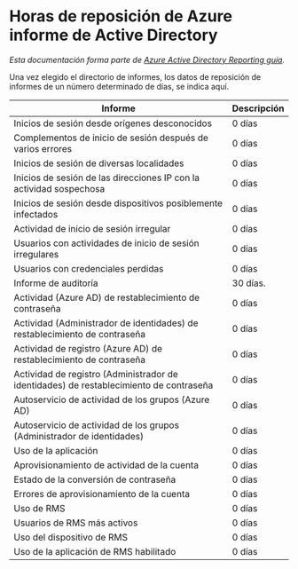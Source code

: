 <properties
   pageTitle="Horas de Azure Active Directory informe reposición | Microsoft Azure"
   description="Cantidad de tiempo que tardan los eventos de generación de informes anterior aparezca en el directorio de Azure AD"
   services="active-directory"
   documentationCenter=""
   authors="dhanyahk"
   manager="stevepo"
   editor=""/>

<tags
   ms.service="active-directory"
   ms.devlang="na"
   ms.topic="article"
   ms.tgt_pltfrm="na"
   ms.workload="identity"
   ms.date="03/07/2016"
   ms.author="dhanyahk"/>

# <a name="azure-active-directory-report-backfill-times"></a>Horas de reposición de Azure informe de Active Directory

*Esta documentación forma parte de [Azure Active Directory Reporting guía](active-directory-reporting-guide.md).*

Una vez elegido el directorio de informes, los datos de reposición de informes de un número determinado de días, se indica aquí.

Informe                                                  | Descripción
------------------------------------------------------- | -----------
Inicios de sesión desde orígenes desconocidos                           | 0 días
Complementos de inicio de sesión después de varios errores                        | 0 días
Inicios de sesión de diversas localidades                      | 0 días
Inicios de sesión de las direcciones IP con la actividad sospechosa     | 0 días
Inicios de sesión desde dispositivos posiblemente infectados                 | 0 días
Actividad de inicio de sesión irregular                              | 0 días
Usuarios con actividades de inicio de sesión irregulares                   | 0 días
Usuarios con credenciales perdidas                           | 0 días
Informe de auditoría                                            | 30 días.
Actividad (Azure AD) de restablecimiento de contraseña                      | 0 días
Actividad (Administrador de identidades) de restablecimiento de contraseña              | 0 días
Actividad de registro (Azure AD) de restablecimiento de contraseña         | 0 días
Actividad de registro (Administrador de identidades) de restablecimiento de contraseña | 0 días
Autoservicio de actividad de los grupos (Azure AD)                 | 0 días
Autoservicio de actividad de los grupos (Administrador de identidades)         | 0 días
Uso de la aplicación                                       | 0 días
Aprovisionamiento de actividad de la cuenta                           | 0 días
Estado de la conversión de contraseña                                | 0 días
Errores de aprovisionamiento de la cuenta                             | 0 días
Uso de RMS                                               | 0 días
Usuarios de RMS más activos                                   | 0 días
Uso del dispositivo de RMS                                        | 0 días
Uso de la aplicación de RMS habilitado                           | 0 días
